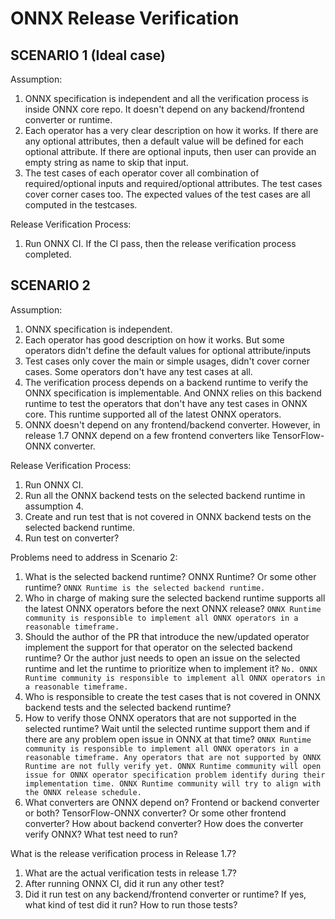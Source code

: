 # ONNX Release Verification

## SCENARIO 1 (Ideal case)

Assumption:
1. ONNX specification is independent and all the verification process is inside ONNX core repo. It doesn't depend on any backend/frontend converter or runtime.
2. Each operator has a very clear description on how it works. If there are any optional attributes, then a default value will be defined for each optional attribute. If there are optional inputs, then user can provide an empty string as name to skip that input.
3. The test cases of each operator cover all combination of required/optional inputs and required/optional attributes. The test cases cover corner cases too. The expected values of the test cases are all computed in the testcases.

Release Verification Process:
1. Run ONNX CI. If the CI pass, then the release verification process completed.

## SCENARIO 2

Assumption:
1. ONNX specification is independent.
2. Each operator has good description on how it works. But some operators didn't define the default values for optional attribute/inputs
3. Test cases only cover the main or simple usages, didn't cover corner cases. Some operators don't have any test cases at all.
4. The verification process depends on a backend runtime to verify the ONNX specification is implementable. And ONNX relies on this backend runtime to test the operators that don't have any test cases in ONNX core. This runtime supported all of the latest ONNX operators.
5. ONNX doesn't depend on any frontend/backend converter. However, in release 1.7 ONNX depend on a few frontend converters like TensorFlow-ONNX converter.

Release Verification Process:
1. Run ONNX CI.
2. Run all the ONNX backend tests on the selected backend runtime in assumption 4.
3. Create and run test that is not covered in ONNX backend tests on the selected backend runtime.
4. Run test on converter?

Problems need to address in Scenario 2:
1. What is the selected backend runtime? ONNX Runtime? Or some other runtime?
```ONNX Runtime is the selected backend runtime.```
2. Who in charge of making sure the selected backend runtime supports all the latest ONNX operators before the next ONNX release?
```ONNX Runtime community is responsible to implement all ONNX operators in a reasonable timeframe.```
3. Should the author of the PR that introduce the new/updated operator implement the support for that operator on the selected backend runtime? Or the author just needs to open an issue on the selected runtime and let the runtime to prioritize when to implement it?
```No. ONNX Runtime community is responsible to implement all ONNX operators in a reasonable timeframe.```
4. Who is responsible to create the test cases that is not covered in ONNX backend tests and the selected backend runtime?
5. How to verify those ONNX operators that are not supported in the selected runtime? Wait until the selected runtime support them and if there are any problem open issue in ONNX at that time?
```ONNX Runtime community is responsible to implement all ONNX operators in a reasonable timeframe. Any operators that are not supported by ONNX Runtime are not fully verify yet. ONNX Runtime community will open issue for ONNX operator specification problem identify during their implementation time. ONNX Runtime community will try to align with the ONNX release schedule.```
6. What converters are ONNX depend on? Frontend or backend converter or both? TensorFlow-ONNX converter? Or some other frontend converter? How about backend converter? How does the converter verify ONNX? What test need to run?


What is the release verification process in Release 1.7?
1. What are the actual verification tests in release 1.7?
2. After running ONNX CI, did it run any other test?
3. Did it run test on any backend/frontend converter or runtime? If yes, what kind of test did it run? How to run those tests?
